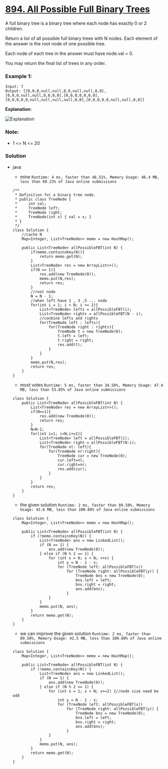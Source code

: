 # [894. All Possible Full Binary Trees](https://leetcode.com/problems/all-possible-full-binary-trees/)

A full binary tree is a binary tree where each node has exactly 0 or 2 children.

Return a list of all possible full binary trees with N nodes.  Each element of the answer is the root node of one possible tree.

Each node of each tree in the answer must have node.val = 0.

You may return the final list of trees in any order.

 

### Example 1:
```
Input: 7
Output: [[0,0,0,null,null,0,0,null,null,0,0],[0,0,0,null,null,0,0,0,0],[0,0,0,0,0,0,0],
[0,0,0,0,0,null,null,null,null,0,0],[0,0,0,0,0,null,null,0,0]]
```
**Explanation**:

![Explanation](https://s3-lc-upload.s3.amazonaws.com/uploads/2018/08/22/fivetrees.png)
 
### Note:
* 1 <= N <= 20


### Solution
* java
  * mine `Runtime: 4 ms, faster than 46.51%, Memory Usage: 46.4 MB, less than 69.23% of Java online submissions`
  ```
  /**
   * Definition for a binary tree node.
   * public class TreeNode {
   *     int val;
   *     TreeNode left;
   *     TreeNode right;
   *     TreeNode(int x) { val = x; }
   * }
   */
  class Solution {
      //cache N
      Map<Integer, List<TreeNode>> memo = new HashMap();

      public List<TreeNode> allPossibleFBT(int N) {
          if(memo.containsKey(N)){
              return memo.get(N);
          }
          List<TreeNode> res = new ArrayList<>();
          if(N == 1){
              res.add(new TreeNode(0));
              memo.put(N,res);
              return res;
          }
          //root node
          N = N - 1;
          //when left have 1 , 3 ,5 ... node
          for(int i = 1; i < N; i += 2){
              List<TreeNode> lefts = allPossibleFBT(i);
              List<TreeNode> rights = allPossibleFBT(N - i);
              //conbine lefts and rights
              for(TreeNode left : lefts){
                  for(TreeNode right : rights){
                      TreeNode t = new TreeNode(0);
                      t.left = left;
                      t.right = right;
                      res.add(t);
                  }
              }
          }
          memo.put(N,res);
          return res;
      }
  }
  ```
  
  * most votes `Runtime: 5 ms, faster than 34.50%, Memory Usage: 47.4 MB, less than 53.85% of Java online submissions`
  ```
  class Solution {
      public List<TreeNode> allPossibleFBT(int N) {
          List<TreeNode> res = new ArrayList<>();
          if(N==1){
              res.add(new TreeNode(0));
              return res;
          }
          N=N-1;
          for(int i=1; i<N;i+=2){
              List<TreeNode> left = allPossibleFBT(i);
              List<TreeNode> right = allPossibleFBT(N-i);
              for(TreeNode nl: left){
                  for(TreeNode nr:right){
                      TreeNode cur = new TreeNode(0);
                      cur.left=nl;
                      cur.right=nr;
                      res.add(cur);
                  }
              }
          }
          return res;
      }
  }
  ``` 
  
  * the given solution `Runtime: 2 ms, faster than 89.50%, Memory Usage: 43.6 MB, less than 100.00% of Java online submissions`
  ```
  class Solution {
      Map<Integer, List<TreeNode>> memo = new HashMap();

      public List<TreeNode> allPossibleFBT(int N) {
          if (!memo.containsKey(N)) {
              List<TreeNode> ans = new LinkedList();
              if (N == 1) {
                  ans.add(new TreeNode(0));
              } else if (N % 2 == 1) {
                  for (int x = 0; x < N; ++x) {
                      int y = N - 1 - x;
                      for (TreeNode left: allPossibleFBT(x))
                          for (TreeNode right: allPossibleFBT(y)) {
                              TreeNode bns = new TreeNode(0);
                              bns.left = left;
                              bns.right = right;
                              ans.add(bns);
                          }
                  }
              }
              memo.put(N, ans);
          }
          return memo.get(N);
      }
  }
  ```
  * we can improve the given solution  `Runtime: 2 ms, faster than 89.50%, Memory Usage: 42.5 MB, less than 100.00% of Java online submissions`
  ```
  class Solution {
      Map<Integer, List<TreeNode>> memo = new HashMap();

      public List<TreeNode> allPossibleFBT(int N) {
          if (!memo.containsKey(N)) {
              List<TreeNode> ans = new LinkedList();
              if (N == 1) {
                  ans.add(new TreeNode(0));
              } else if (N % 2 == 1) {
                  for (int x = 1; x < N; x+=2) {//node size need be odd
                      int y = N - 1 - x;
                      for (TreeNode left: allPossibleFBT(x))
                          for (TreeNode right: allPossibleFBT(y)) {
                              TreeNode bns = new TreeNode(0);
                              bns.left = left;
                              bns.right = right;
                              ans.add(bns);
                          }
                  }
              }
              memo.put(N, ans);
          }
          return memo.get(N);
      }
  }
  ```

  
